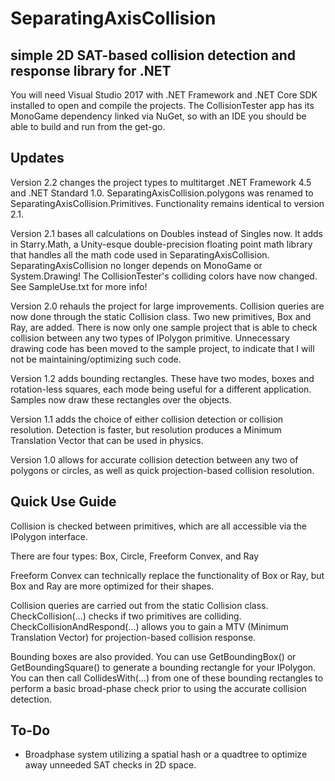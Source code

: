 # SeparatingAxisCollision
## simple 2D SAT-based collision detection and response library for .NET

You will need Visual Studio 2017 with .NET Framework and .NET Core SDK installed to open and compile the projects. The CollisionTester app has its MonoGame dependency linked via NuGet, so with an IDE you should be able to build and run from the get-go.

## Updates

Version 2.2 changes the project types to multitarget .NET Framework 4.5 and .NET Standard 1.0. SeparatingAxisCollision.polygons was renamed to SeparatingAxisCollision.Primitives. Functionality remains identical to version 2.1.

Version 2.1 bases all calculations on Doubles instead of Singles now. It adds in Starry.Math, a Unity-esque double-precision floating point math library that handles all the math code used in SeparatingAxisCollision. SeparatingAxisCollision no longer depends on MonoGame or System.Drawing! The CollisionTester's colliding colors have now changed. See SampleUse.txt for more info!

Version 2.0 rehauls the project for large improvements. Collision queries are now done through the static Collision class. Two new primitives, Box and Ray, are added. There is now only one sample project that is able to check collision between any two types of IPolygon primitive. Unnecessary drawing code has been moved to the sample project, to indicate that I will not be maintaining/optimizing such code.

Version 1.2 adds bounding rectangles. These have two modes, boxes and rotation-less squares, each mode being useful for a different application. Samples now draw these rectangles over the objects.

Version 1.1 adds the choice of either collision detection or collision resolution. Detection is faster, but resolution produces a Minimum Translation Vector that can be used in physics.

Version 1.0 allows for accurate collision detection between any two of polygons or circles, as well as quick projection-based collision resolution.

## Quick Use Guide

Collision is checked between primitives, which are all accessible via the IPolygon interface.

There are four types: Box, Circle, Freeform Convex, and Ray

Freeform Convex can technically replace the functionality of Box or Ray, but Box and Ray are more optimized for their shapes.

Collision queries are carried out from the static Collision class. CheckCollision(...) checks if two primitives are colliding. CheckCollisionAndRespond(...) allows you to gain a MTV (Minimum Translation Vector) for projection-based collision response.

Bounding boxes are also provided. You can use GetBoundingBox() or GetBoundingSquare() to generate a bounding rectangle for your IPolygon. You can then call CollidesWith(...) from one of these bounding rectangles to perform a basic broad-phase check prior to using the accurate collision detection.

## To-Do

- Broadphase system utilizing a spatial hash or a quadtree to optimize away unneeded SAT checks in 2D space.
